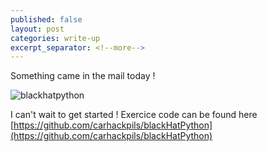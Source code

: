 ```yaml
---
published: false
layout: post
categories: write-up
excerpt_separator: <!--more-->
---
```

Something came in the mail today !

![blackhatpython]({{site.baseurl}}/images/blackhatpython.png)

I can't wait to get started ! 
Exercice code can be found here [https://github.com/carhackpils/blackHatPython](https://github.com/carhackpils/blackHatPython)
<!--more-->
